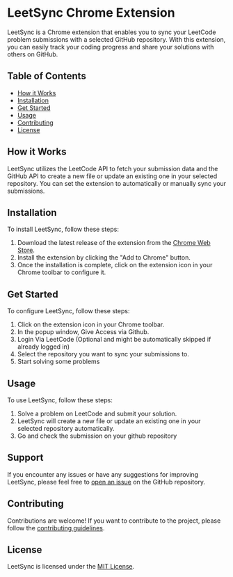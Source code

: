# LeetSync Chrome Extension

LeetSync is a Chrome extension that enables you to sync your LeetCode problem submissions with a selected GitHub repository. With this extension, you can easily track your coding progress and share your solutions with others on GitHub.

## Table of Contents

- [How it Works](#how-it-works)
- [Installation](#installation)
- [Get Started](#get-started)
- [Usage](#usage)
- [Contributing](#contributing)
- [License](#license)

## How it Works

LeetSync utilizes the LeetCode API to fetch your submission data and the GitHub API to create a new file or update an existing one in your selected repository. You can set the extension to automatically or manually sync your submissions.

## Installation

To install LeetSync, follow these steps:

1. Download the latest release of the extension from the [Chrome Web Store](https://chrome.google.com/webstore).
2. Install the extension by clicking the "Add to Chrome" button.
3. Once the installation is complete, click on the extension icon in your Chrome toolbar to configure it.

## Get Started

To configure LeetSync, follow these steps:

1. Click on the extension icon in your Chrome toolbar.
2. In the popup window, Give Access via Github.
3. Login Via LeetCode (Optional and might be automatically skipped if already logged in)
4. Select the repository you want to sync your submissions to.
5. Start solving some problems

## Usage

To use LeetSync, follow these steps:

1. Solve a problem on LeetCode and submit your solution.
2. LeetSync will create a new file or update an existing one in your selected repository automatically.
3. Go and check the submission on your github repository

## Support

If you encounter any issues or have any suggestions for improving LeetSync, please feel free to [open an issue](https://github.com/3ba2ii/leet-sync/issues) on the GitHub repository.

## Contributing

Contributions are welcome! If you want to contribute to the project, please follow the [contributing guidelines](CONTRIBUTING.md).

## License

LeetSync is licensed under the [MIT License](LICENSE).
